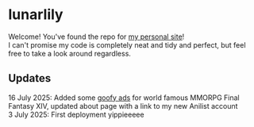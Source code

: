 # lunarlily
Welcome! You've found the repo for [my personal site](https://lunarlily.neocities.org)!<br>
I can't promise my code is completely neat and tidy and perfect, but feel free to take a look around regardless.

## Updates
16 July 2025: Added some [goofy ads](https://bootlegdomain.neocities.org/home) for world famous MMORPG Final Fantasy XIV, updated about page with a link to my new Anilist account<br>
3 July 2025: First deployment yippieeeee
